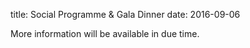 title: Social Programme & Gala Dinner
date: 2016-09-06  

More information will be available in due time.
